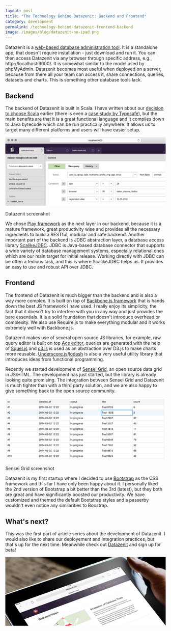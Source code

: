 ```yaml
---
layout: post
title: "The Technology Behind Datazenit: Backend and Frontend"
category: development
permalink: /technology-behind-datazenit-frontend-backend
image: /images/blog/datazenit-on-ipad.png
---
```


Datazenit is a [web-based database administration tool](http://datazenit.com/). It is a standalone app, that doesn't require installation - just download and run it. You can then access Datazenit via any browser through specific address, e.g., http://localhost:9000/. It is somewhat similar to the model used by phpMyAdmin. Datazenit becomes most useful when deployed on a server, because from there all your team can access it, share connections, queries, datasets and charts. This is something other database tools lack. 

<!-- more -->

## Backend

The backend of Datazenit is built in Scala. I have written about our [decision to choose Scala](http://datazenit.com/blog/2014/05/19/datazenit-scala/) earlier (there is even a [case study by Typesafe](http://lauris.github.io/datazenit/2014/08/28/typesafe-case-study-about-datazenit/)), but the main benefits are that it is a great functional language and it compiles down to Java bytecode which can be run practically anywhere. It allows us to target many different platforms and users will have easier setup.

[![Datazenit screenshot](/images/blog/datazenit-screenshot.png)](http://datazenit.com/)

<p class="caption">Datazenit screenshot</p>

We chose [Play framework](https://www.playframework.com/) as the next layer in our backend, because it is a mature framework, great productivity wise and provides all the necessary ingredients to build a RESTful, modular and safe backend. Another important part of the backend is JDBC abstraction layer, a database access library [ScalikeJDBC](http://scalikejdbc.org/). JDBC is Java-based database connector that supports a wide variety of database management systems, especially relational ones which are our main target for initial release. Working directly with JDBC can be often a tedious task, and this is where ScalikeJDBC helps us. It provides an easy to use and robust API over JDBC.

## Frontend

The frontend of Datazenit is much bigger than the backend and is also a way more complex. It is built on top of [Backbone.js framework](http://backbonejs.org/) that is hands down the best JS framework I have used. I really enjoy its simplicity, the fact that it doesn't try to interfere with you in any way and just provides the bare essentials. It is a solid foundation that doesn't introduce overhead or complexity. We also use Require.js to make everything modular and it works extremely well with Backbone.js. 

Datazenit makes use of several open source JS libraries, for example, raw query editor is built on top [Ace editor](http://ace.c9.io/#nav=about), queries are generated with the help of [Squel.js](http://hiddentao.github.io/squel/) and [c3.js](http://c3js.org/) is used as an abstraction over D3.js to make charts more reusable. [Underscore.js](http://underscorejs.org/)/[lodash](http://lodash.com/) is also a very useful utility library that introduces ideas from functional programming.

Recently we started development of [Sensei Grid](https://github.com/datazenit/sensei-grid), an open source data grid in JS/HTML. The development has just started, but the library is already looking quite promising. The integration between Sensei Grid and Datazenit is much tighter than with a third party solution, and we are also happy to give something back to the open source community.

[![Sensei Grid screenshot](/images/blog/sensei-grid-screenshot.png)](https://github.com/datazenit/sensei-grid)

<p class="caption">Sensei Grid screenshot</p>

Datazenit is my first startup where I decided to use [Bootstrap](http://getbootstrap.com/) as the CSS framework and this far I have only been happy about it. I personally liked the 2nd version of Bootstrap a bit better than the 3rd (latest), but they both are great and have significantly boosted our productivity. We have customized and themed the default Bootstrap styles and a passerby wouldn't even notice any similarities to Boostrap. 

## What's next?

This was the first part of article series about the development of Datazenit. I would also like to share our deployement and integration practices, but that's up for the next time. Meanwhile check out [Datazenit](http://datazenit.com/) and sign up for beta!

[![Datazenit Beta](/images/blog/datazenit-on-ipad-large.png)](http://datazenit.com/)